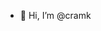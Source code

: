 - 👋 Hi, I’m @cramk



<!---
- 👀 I’m interested in automation, process design, and data flow.
- 🌱 My NOW topics are in Computer Vision, GO, Rust, Prolog, & functional languages.
- 💞️ I’m looking to collaborate on CS research / publications and improving the concept of social platforms.
- 📫 How to reach me ...
cramk/cramk is a ✨ special ✨ repository because its `README.md` (this file) appears on your GitHub profile.
You can click the Preview link to take a look at your changes.
--->
